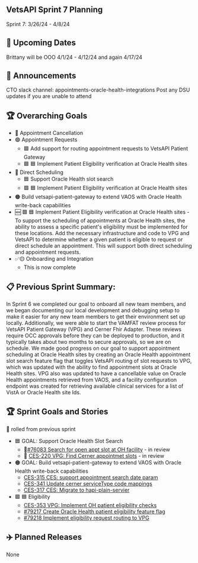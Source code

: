 ## VetsAPI Sprint 7 Planning
Sprint 7: 3/26/24 - 4/8/24

## 📅 Upcoming Dates
Brittany will be OOO 4/1/24 - 4/12/24 and again 4/17/24

## 📣 Announcements
CTO slack channel: appointments-oracle-health-integrations
Post any DSU updates if you are unable to attend

## 🏆 Overarching Goals
* 🔴 Appointment Cancellation
* 🟢 Appointment Requests
  * 🟩 Add support for routing appointment requests to VetsAPI Patient Gateway
  * 🟩 🟦 Implement Patient Eligibility verification at Oracle Health sites 
* 🔵 Direct Scheduling
  * 🟦 Support Oracle Health slot search
  *  🟩 🟦 Implement Patient Eligibility verification at Oracle Health sites
* 🟠 Build vetsapi-patient-gateway to extend VAOS with Oracle Health write-back capabilities
* 🆕 🟩 🟦 Implement Patient Eligibility verification at Oracle Health sites - To support the scheduling of appointments at Oracle Health sites, the ability to assess a specific patient's eligibility must be implemented for these locations.  Add the necessary infrastructure and code to VPG and VetsAPI to determine whether a given patient is eligible to request or direct schedule an appointment. This will support both direct scheduling and appointment requests.
* ✅🟡 Onboarding and Integration
  * This is now complete 
## 📋 Previous Sprint Summary:
In Sprint 6 we completed our goal to onboard all new team members, and we began documenting our local development and debugging setup to make it easier for any new team members to get their environment set up locally.   Additionally, we were able to start the VAMFAT review process for VetsAPI Patient Gateway (VPG) and Cerner Fhir Adapter. These reviews require OCC approvals before they can be deployed to production, and it typically takes about two months to secure approvals, so we are on schedule. We made good progress on our goal to support appointment scheduling at Oracle Health sites by creating an Oracle Health appointment slot search feature flag that toggles VetsAPI routing of slot requests to VPG, which was updated with the ability to find appointment slots at Oracle Health sites.  VPG also was updated to have a cancellable value on Oracle Health appointments retrieved from VAOS, and a facility configuration endpoint was created for retrieving available clinical services for a list of VistA or Oracle Health site Ids.
## 🏆 Sprint Goals and Stories
🚧 rolled from previous sprint 
* 🟦  GOAL: Support Oracle Health Slot Search
  * 🚧[#76083 Search for open appt slot at OH facility](https://app.zenhub.com/workspaces/appointments-oracle-health-integration-65a6e99ea522640e4d09393b/issues/gh/department-of-veterans-affairs/va.gov-team/76083) - in review
  * 🚧 [CES-220 VPG: Find Cerner appointmet slots](https://issues.mobilehealth.va.gov/browse/CES-220) - in review
* 🟠 GOAL: Build vetsapi-patient-gateway to extend VAOS with Oracle Health write-back capabilities
   * [CES-315 CES: support appointment search date param](https://issues.mobilehealth.va.gov/browse/CES-315)
   * [CES-341 Update cerner serviceType code mappings](https://issues.mobilehealth.va.gov/browse/CES-341)
   * [CES-317 CES: Migrate to hapi-plain-servier](https://issues.mobilehealth.va.gov/browse/CES-317)
* 🟩 🟦 Eligibility
     * [CES-353 VPG: Implement OH patient eligibility checks](https://issues.mobilehealth.va.gov/browse/CES-353)
     * [#79217 Create Oracle Health patient eligibility feature flag](https://app.zenhub.com/workspaces/appointments-oracle-health-integration-65a6e99ea522640e4d09393b/issues/gh/department-of-veterans-affairs/va.gov-team/79217)
     * [#79218 Implement eligibility request routing to VPG](https://app.zenhub.com/workspaces/appointments-oracle-health-integration-65a6e99ea522640e4d09393b/issues/gh/department-of-veterans-affairs/va.gov-team/79218) 
## ✈️ Planned Releases
None
